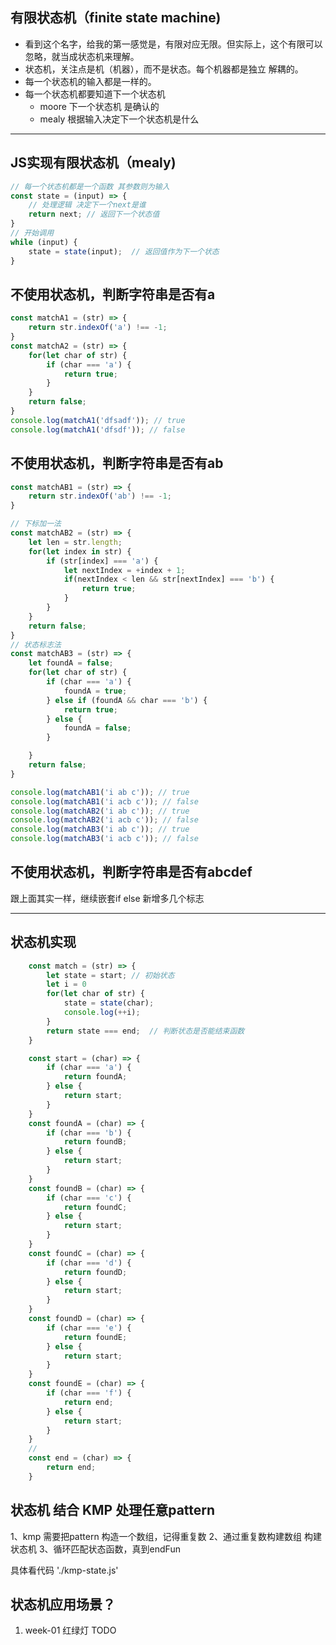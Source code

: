 ## 有限状态机（finite state machine)
- 看到这个名字，给我的第一感觉是，有限对应无限。但实际上，这个有限可以忽略，就当成状态机来理解。
- 状态机，关注点是机（机器），而不是状态。每个机器都是独立 解耦的。
- 每一个状态机的输入都是一样的。
- 每一个状态机都要知道下一个状态机
    - moore  下一个状态机  是确认的
    - mealy  根据输入决定下一个状态机是什么

---
## JS实现有限状态机（mealy)
```javascript
// 每一个状态机都是一个函数 其参数则为输入
const state = (input) => {
    // 处理逻辑 决定下一个next是谁
    return next; // 返回下一个状态值
}
// 开始调用
while (input) {
    state = state(input);  // 返回值作为下一个状态
}

```

## 不使用状态机，判断字符串是否有a
```javascript
const matchA1 = (str) => {
    return str.indexOf('a') !== -1;
}
const matchA2 = (str) => {
    for(let char of str) {
        if (char === 'a') {
            return true;
        }
    }
    return false;
}
console.log(matchA1('dfsadf')); // true 
console.log(matchA1('dfsdf')); // false 
```

## 不使用状态机，判断字符串是否有ab
```javascript
const matchAB1 = (str) => {
    return str.indexOf('ab') !== -1;
}

// 下标加一法
const matchAB2 = (str) => {
    let len = str.length;
    for(let index in str) {
        if (str[index] === 'a') {
            let nextIndex = +index + 1;
            if(nextIndex < len && str[nextIndex] === 'b') {
                return true;
            }
        }
    }
    return false;
}
// 状态标志法
const matchAB3 = (str) => {
    let foundA = false;
    for(let char of str) {
        if (char === 'a') {
            foundA = true;
        } else if (foundA && char === 'b') {
            return true;
        } else {
            foundA = false;
        }

    }
    return false;
}

console.log(matchAB1('i ab c')); // true 
console.log(matchAB1('i acb c')); // false 
console.log(matchAB2('i ab c')); // true 
console.log(matchAB2('i acb c')); // false 
console.log(matchAB3('i ab c')); // true 
console.log(matchAB3('i acb c')); // false 
```
## 不使用状态机，判断字符串是否有abcdef

跟上面其实一样，继续嵌套if else 新增多几个标志

--- 

## 状态机实现

```javascript
    const match = (str) => {
        let state = start; // 初始状态
        let i = 0
        for(let char of str) {
            state = state(char);
            console.log(++i);
        }
        return state === end;  // 判断状态是否能结束函数
    }

    const start = (char) => {
        if (char === 'a') {
            return foundA;
        } else {
            return start;
        }
    }
    const foundA = (char) => {
        if (char === 'b') {
            return foundB;
        } else {
            return start;
        }
    }
    const foundB = (char) => {
        if (char === 'c') {
            return foundC;
        } else {
            return start;
        }
    }
    const foundC = (char) => {
        if (char === 'd') {
            return foundD;
        } else {
            return start;
        }
    }
    const foundD = (char) => {
        if (char === 'e') {
            return foundE;
        } else {
            return start;
        }
    }
    const foundE = (char) => {
        if (char === 'f') {
            return end;
        } else {
            return start;
        }
    }
    // 
    const end = (char) => {
        return end;
    }
```

## 状态机 结合 KMP 处理任意pattern

1、kmp 需要把pattern 构造一个数组，记得重复数
2、通过重复数构建数组 构建状态机
3、循环匹配状态函数，真到endFun

具体看代码 './kmp-state.js'

## 状态机应用场景？
1. week-01 红绿灯 TODO
